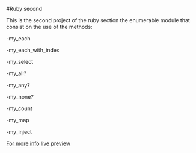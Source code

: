 #Ruby second

This is the second project of the ruby section the enumerable module that consist on the use of the methods:

-my_each

-my_each_with_index

-my_select

-my_all?

-my_any?

-my_none?

-my_count

-my_map

-my_inject

[For more info](https://www.theodinproject.com/courses/ruby-programming/lessons/advanced-building-blocks)
[live preview](https://github.com/lhscar56/ruby-second/blob/enumerable/enumerable.rb)
